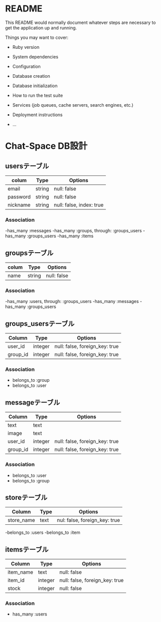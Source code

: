 # README

This README would normally document whatever steps are necessary to get the
application up and running.

Things you may want to cover:

* Ruby version

* System dependencies

* Configuration

* Database creation

* Database initialization

* How to run the test suite

* Services (job queues, cache servers, search engines, etc.)

* Deployment instructions

* ...


# Chat-Space DB設計
## usersテーブル
|colum|Type|Options|
|-----|----|-------|
|email|string|null: false|
|password|string|null: false|
|nickname|string|null: false, index: true|
### Association
-has_many :messages
-has_many :groups, through: :groups_users
-has_many :groups_users
-has_many :items

## groupsテーブル
|colum|Type|Options|
|-----|----|-------|
|name|string|null: false|
### Association
-has_many :users, through: :groups_users
-has_many :messages
-has_many :groups_users 


## groups_usersテーブル
|Column|Type|Options|
|------|----|-------|
|user_id|integer|null: false, foreign_key: true|
|group_id|integer|null: false, foreign_key: true|
### Association
- belongs_to :group
- belongs_to :user

## messageテーブル
|Column|Type|Options|
|------|----|-------|
|text|text||
|image|text||
|user_id|integer|null: false, foreign_key: true|
|group_id|integer|null: false, foreign_key: true|
### Association
- belongs_to :user
- belongs_to :group

## storeテーブル
|Column|Type|Options|
|------|----|-------|
|store_name|text|nul: false, foreign_key: true|
-belongs_to :users
-belongs_to :item

## itemsテーブル
|Column|Type|Options|
|------|----|-------|
|item_name|text|null: false|
|item_id|integer|null: false, foreign_key: true|
|stock|integer|null: false|
### Association
- has_many :users